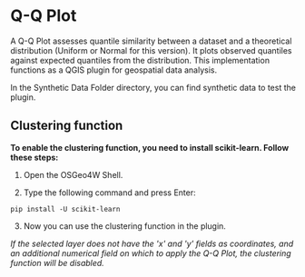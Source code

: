 # Q-Q Plot
 A Q-Q Plot assesses quantile similarity between a dataset and a theoretical distribution (Uniform or Normal for this version). It plots observed quantiles against expected quantiles from the distribution. This implementation functions as a QGIS plugin for geospatial data analysis.

In the Synthetic Data Folder directory, you can find synthetic data to test the plugin.


## Clustering function
**To enable the clustering function, you need to install scikit-learn. Follow these steps:**

1. Open the OSGeo4W Shell.

2. Type the following command and press Enter:

`pip install -U scikit-learn`

3. Now you can use the clustering function in the plugin.

*If the selected layer does not have the 'x' and 'y' fields as coordinates, and an additional numerical field on which to apply the Q-Q Plot, the clustering function will be disabled.*
